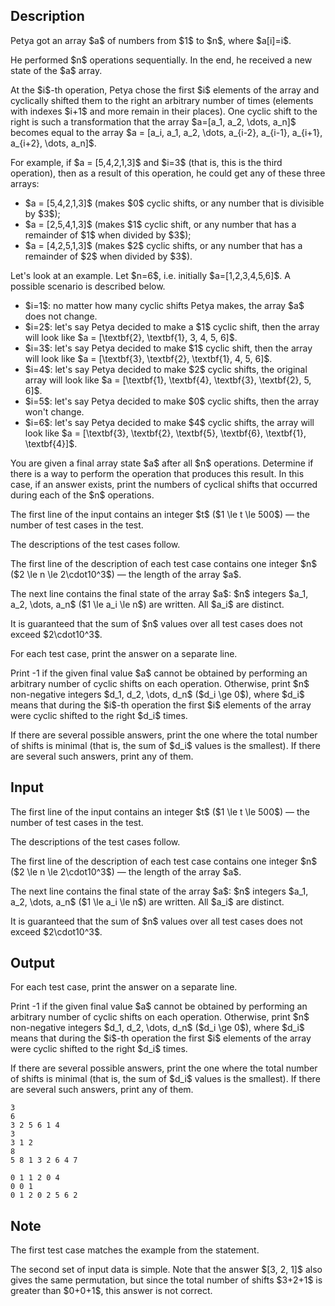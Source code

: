 ## Description

<div><p>Petya got an array $a$ of numbers from $1$ to $n$, where $a[i]=i$.</p><p>He performed $n$ operations sequentially. In the end, he received a new state of the $a$ array.</p><p>At the $i$-th operation, Petya chose the first $i$ elements of the array and cyclically shifted them to the right an arbitrary number of times (elements with indexes $i+1$ and more remain in their places). One cyclic shift to the right is such a transformation that the array $a=[a_1, a_2, \dots, a_n]$ becomes equal to the array $a = [a_i, a_1, a_2, \dots, a_{i-2}, a_{i-1}, a_{i+1}, a_{i+2}, \dots, a_n]$.</p><p>For example, if $a = [5,4,2,1,3]$ and $i=3$ (that is, this is the third operation), then as a result of this operation, he could get any of these three arrays:</p><ul> <li> $a = [5,4,2,1,3]$ (makes $0$ cyclic shifts, or any number that is divisible by $3$); </li><li> $a = [2,5,4,1,3]$ (makes $1$ cyclic shift, or any number that has a remainder of $1$ when divided by $3$); </li><li> $a = [4,2,5,1,3]$ (makes $2$ cyclic shifts, or any number that has a remainder of $2$ when divided by $3$). </li></ul><p>Let's look at an example. Let $n=6$, i.e. initially $a=[1,2,3,4,5,6]$. A possible scenario is described below.</p><ul> <li> $i=1$: no matter how many cyclic shifts Petya makes, the array $a$ does not change. </li><li> $i=2$: let's say Petya decided to make a $1$ cyclic shift, then the array will look like $a = [\textbf{2}, \textbf{1}, 3, 4, 5, 6]$. </li><li> $i=3$: let's say Petya decided to make $1$ cyclic shift, then the array will look like $a = [\textbf{3}, \textbf{2}, \textbf{1}, 4, 5, 6]$. </li><li> $i=4$: let's say Petya decided to make $2$ cyclic shifts, the original array will look like $a = [\textbf{1}, \textbf{4}, \textbf{3}, \textbf{2}, 5, 6]$. </li><li> $i=5$: let's say Petya decided to make $0$ cyclic shifts, then the array won't change. </li><li> $i=6$: let's say Petya decided to make $4$ cyclic shifts, the array will look like $a = [\textbf{3}, \textbf{2}, \textbf{5}, \textbf{6}, \textbf{1}, \textbf{4}]$. </li></ul><p>You are given a final array state $a$ after all $n$ operations. Determine if there is a way to perform the operation that produces this result. In this case, if an answer exists, print the numbers of cyclical shifts that occurred during each of the $n$ operations.</p></div><div class="input-specification"><p>The first line of the input contains an integer $t$ ($1 \le t \le 500$)&nbsp;— the number of test cases in the test.</p><p>The descriptions of the test cases follow.</p><p>The first line of the description of each test case contains one integer $n$ ($2 \le n \le 2\cdot10^3$)&nbsp;— the length of the array $a$.</p><p>The next line contains the final state of the array $a$: $n$ integers $a_1, a_2, \dots, a_n$ ($1 \le a_i \le n$) are written. All $a_i$ are distinct.</p><p>It is guaranteed that the sum of $n$ values over all test cases does not exceed $2\cdot10^3$.</p></div><div class="output-specification"><p>For each test case, print the answer on a separate line.</p><p>Print <span class="tex-font-style-tt">-1</span> if the given final value $a$ cannot be obtained by performing an arbitrary number of cyclic shifts on each operation. Otherwise, print $n$ non-negative integers $d_1, d_2, \dots, d_n$ ($d_i \ge 0$), where $d_i$ means that during the $i$-th operation the first $i$ elements of the array were cyclic shifted to the right $d_i$ times.</p><p>If there are several possible answers, print the one where the total number of shifts is minimal (that is, the sum of $d_i$ values is the smallest). If there are several such answers, print any of them.</p></div>

## Input

<p>The first line of the input contains an integer $t$ ($1 \le t \le 500$)&nbsp;— the number of test cases in the test.</p><p>The descriptions of the test cases follow.</p><p>The first line of the description of each test case contains one integer $n$ ($2 \le n \le 2\cdot10^3$)&nbsp;— the length of the array $a$.</p><p>The next line contains the final state of the array $a$: $n$ integers $a_1, a_2, \dots, a_n$ ($1 \le a_i \le n$) are written. All $a_i$ are distinct.</p><p>It is guaranteed that the sum of $n$ values over all test cases does not exceed $2\cdot10^3$.</p>

## Output

<p>For each test case, print the answer on a separate line.</p><p>Print <span class="tex-font-style-tt">-1</span> if the given final value $a$ cannot be obtained by performing an arbitrary number of cyclic shifts on each operation. Otherwise, print $n$ non-negative integers $d_1, d_2, \dots, d_n$ ($d_i \ge 0$), where $d_i$ means that during the $i$-th operation the first $i$ elements of the array were cyclic shifted to the right $d_i$ times.</p><p>If there are several possible answers, print the one where the total number of shifts is minimal (that is, the sum of $d_i$ values is the smallest). If there are several such answers, print any of them.</p>





```input1
3
6
3 2 5 6 1 4
3
3 1 2
8
5 8 1 3 2 6 4 7
```




```output1
0 1 1 2 0 4 
0 0 1 
0 1 2 0 2 5 6 2
```



## Note

<p>The first test case matches the example from the statement.</p><p>The second set of input data is simple. Note that the answer $[3, 2, 1]$ also gives the same permutation, but since the total number of shifts $3+2+1$ is greater than $0+0+1$, this answer is not correct.</p>

